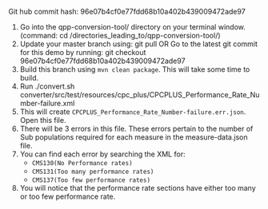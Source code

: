 Git hub commit hash: 96e07b4cf0e77fdd68b10a402b439009472ade97

1) Go into the qpp-conversion-tool/ directory on your terminal window. (command: cd /directories_leading_to/qpp-conversion-tool/)
2) Update your master branch using: git pull OR Go to the latest git commit for this demo by running: git checkout 96e07b4cf0e77fdd68b10a402b439009472ade97
3) Build this branch using `mvn clean package`. This will take some time to build.
4) Run ./convert.sh converter/src/test/resources/cpc_plus/CPCPLUS_Performance_Rate_Number-failure.xml
5) This will create `CPCPLUS_Performance_Rate_Number-failure.err.json`. Open this file.
6) There will be 3 errors in this file. These errors pertain to the number of Sub populations required for each measure in the measure-data.json file.
7) You can find each error by searching the XML for:
   - `CMS130(No Performance rates)`
   - `CMS131(Too many performance rates)`
   - `CMS137(Too few performance rates)`
8) You will notice that the performance rate sections have either too many or too few performance rate.
